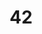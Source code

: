 ---
title: "42"
definition: ''
sources:
- https://hitchhikers.fandom.com/wiki/42

perspectives:
- meaning: The answer to the Ultimate Question of Life, The Universe and Everything according to the supercomputer Deep Thought. The answer was generated after seven and a half million years of computation.
---